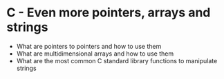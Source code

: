 # C - Even more pointers, arrays and strings
* What are pointers to pointers and how to use them
* What are multidimensional arrays and how to use them
* What are the most common C standard library functions to manipulate strings

